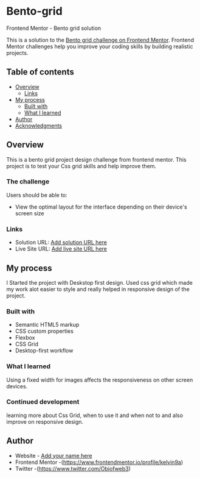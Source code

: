# Bento-grid
 Frontend Mentor - Bento grid solution

This is a solution to the [Bento grid challenge on Frontend Mentor](https://www.frontendmentor.io/challenges/bento-grid-RMydElrlOj). Frontend Mentor challenges help you improve your coding skills by building realistic projects. 

## Table of contents

- [Overview](#overview)
  - [Links](#links)
- [My process](#my-process)
  - [Built with](#built-with)
  - [What I learned](#what-i-learned)
- [Author](#author)
- [Acknowledgments](#acknowledgments)



## Overview
  This is a bento grid project design challenge from frontend mentor. This project is to test your Css grid skills and help improve them. 
### The challenge

Users should be able to:

- View the optimal layout for the interface depending on their device's screen size


### Links

- Solution URL: [Add solution URL here](https://your-solution-url.com)
- Live Site URL: [Add live site URL here](https://your-live-site-url.com)

## My process
  I Started the project with Deskstop first design. Used css grid which made my work alot easier to style and really helped in responsive design of the project.

### Built with

- Semantic HTML5 markup
- CSS custom properties
- Flexbox
- CSS Grid
- Desktop-first workflow

### What I learned
  Using a fixed width for images affects the responsiveness on other screen devices.


### Continued development

learning more about Css Grid, when to use it and when not to and also improve on responsive design.

## Author

- Website - [Add your name here](https://www.your-site.com)
- Frontend Mentor -(https://www.frontendmentor.io/profile/kelvin9a)
- Twitter -(https://www.twitter.com/Obiofweb3)
